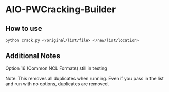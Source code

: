 # AIO-PWCracking-Builder

## How to use
```
python crack.py </original/list/file> </new/list/location>
```

## Additional Notes
Option 16 (Common NCL Formats) still in testing

Note: This removes all duplicates when running. Even if you pass in the list and run with no options, duplicates are removed. 
